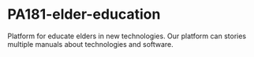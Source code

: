 # PA181-elder-education
Platform for educate elders in new technologies. Our platform can stories multiple manuals about technologies and software.
